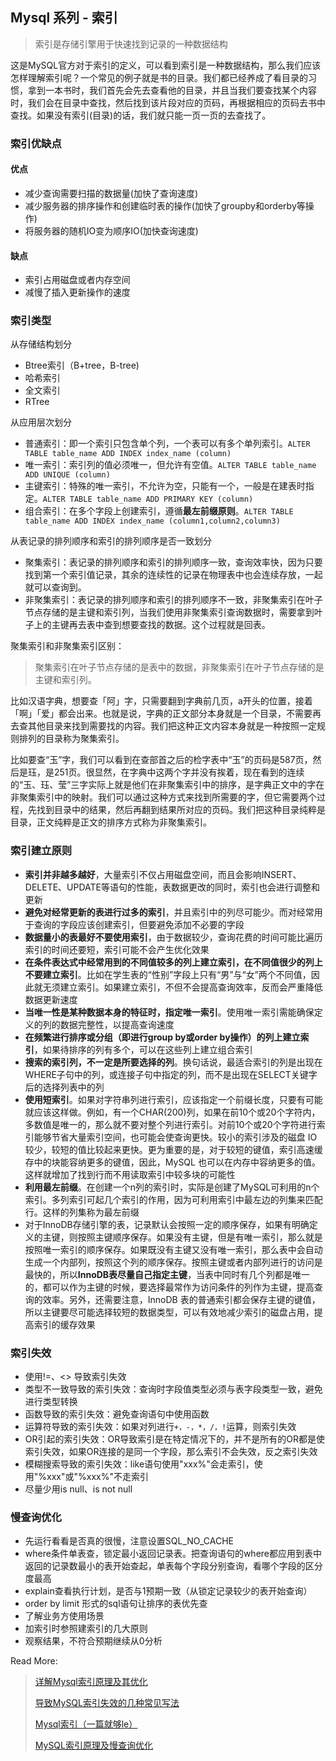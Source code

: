 ## Mysql 系列 - 索引

>  索引是存储引擎用于快速找到记录的一种数据结构

这是MySQL官方对于索引的定义，可以看到索引是一种数据结构，那么我们应该怎样理解索引呢？一个常见的例子就是书的目录。我们都已经养成了看目录的习惯，拿到一本书时，我们首先会先去查看他的目录，并且当我们要查找某个内容时，我们会在目录中查找，然后找到该片段对应的页码，再根据相应的页码去书中查找。如果没有索引(目录)的话，我们就只能一页一页的去查找了。

### 索引优缺点

#### 优点

- 减少查询需要扫描的数据量(加快了查询速度)
- 减少服务器的排序操作和创建临时表的操作(加快了groupby和orderby等操作)
- 将服务器的随机IO变为顺序IO(加快查询速度)

#### 缺点

- 索引占用磁盘或者内存空间
- 减慢了插入更新操作的速度

### 索引类型

从存储结构划分

- Btree索引（B+tree，B-tree)
- 哈希索引
- 全文索引 
- RTree

从应用层次划分

- 普通索引：即一个索引只包含单个列，一个表可以有多个单列索引。`ALTER TABLE table_name ADD INDEX index_name (column)`
- 唯一索引：索引列的值必须唯一，但允许有空值。`ALTER TABLE table_name ADD UNIQUE (column)`
- 主键索引：特殊的唯一索引，不允许为空，只能有一个，一般是在建表时指定。`ALTER TABLE table_name ADD PRIMARY KEY (column)`
- 组合索引：在多个字段上创建索引，遵循**最左前缀原则**。`ALTER TABLE table_name ADD INDEX index_name (column1,column2,column3)`

从表记录的排列顺序和索引的排列顺序是否一致划分

- 聚集索引：表记录的排列顺序和索引的排列顺序一致，查询效率快，因为只要找到第一个索引值记录，其余的连续性的记录在物理表中也会连续存放，一起就可以查询到。
- 非聚集索引：表记录的排列顺序和索引的排列顺序不一致，非聚集索引在叶子节点存储的是主键和索引列，当我们使用非聚集索引查询数据时，需要拿到叶子上的主键再去表中查到想要查找的数据。这个过程就是回表。

聚集索引和非聚集索引区别：

> 聚集索引在叶子节点存储的是表中的数据，非聚集索引在叶子节点存储的是主键和索引列。

比如汉语字典，想要查「阿」字，只需要翻到字典前几页，a开头的位置，接着「啊」「爱」都会出来。也就是说，字典的正文部分本身就是一个目录，不需要再去查其他目录来找到需要找的内容。我们把这种正文内容本身就是一种按照一定规则排列的目录称为聚集索引。

比如要查“玉”字，我们可以看到在查部首之后的检字表中“玉”的页码是587页，然后是珏，是251页。很显然，在字典中这两个字并没有挨着，现在看到的连续的“玉、珏、莹”三字实际上就是他们在非聚集索引中的排序，是字典正文中的字在非聚集索引中的映射。我们可以通过这种方式来找到所需要的字，但它需要两个过程，先找到目录中的结果，然后再翻到结果所对应的页码。我们把这种目录纯粹是目录，正文纯粹是正文的排序方式称为非聚集索引。

### 索引建立原则

- **索引并非越多越好**，大量索引不仅占用磁盘空间，而且会影响INSERT、DELETE、UPDATE等语句的性能，表数据更改的同时，索引也会进行调整和更新
- **避免对经常更新的表进行过多的索引**，并且索引中的列尽可能少。而对经常用于查询的字段应该创建索引，但要避免添加不必要的字段
- **数据量小的表最好不要使用索引**，由于数据较少，查询花费的时间可能比遍历索引的时间还要短，索引可能不会产生优化效果
- **在条件表达式中经常用到的不同值较多的列上建立索引，在不同值很少的列上不要建立索引**。比如在学生表的“性别”字段上只有“男”与“女”两个不同值，因此就无须建立索引。如果建立索引，不但不会提高查询效率，反而会严重降低数据更新速度
- **当唯一性是某种数据本身的特征时，指定唯一索引**。使用唯一索引需能确保定义的列的数据完整性，以提高查询速度
- **在频繁进行排序或分组（即进行group by或order by操作）的列上建立索引**，如果待排序的列有多个，可以在这些列上建立组合索引
- **搜索的索引列，不一定是所要选择的列**。换句话说，最适合索引的列是出现在WHERE子句中的列，或连接子句中指定的列，而不是出现在SELECT关键字后的选择列表中的列
- **使用短索引**。如果对字符串列进行索引，应该指定一个前缀长度，只要有可能就应该这样做。例如，有一个CHAR(200)列，如果在前10个或20个字符内，多数值是唯一的，那么就不要对整个列进行索引。对前10个或20个字符进行索引能够节省大量索引空间，也可能会使查询更快。较小的索引涉及的磁盘 IO 较少，较短的值比较起来更快。更为重要的是，对于较短的键值，索引高速缓存中的块能容纳更多的键值，因此，MySQL 也可以在内存中容纳更多的值。这样就增加了找到行而不用读取索引中较多块的可能性
- **利用最左前缀**。在创建一个n列的索引时，实际是创建了MySQL可利用的n个索引。多列索引可起几个索引的作用，因为可利用索引中最左边的列集来匹配行。这样的列集称为最左前缀
- 对于InnoDB存储引擎的表，记录默认会按照一定的顺序保存，如果有明确定义的主键，则按照主键顺序保存。如果没有主键，但是有唯一索引，那么就是按照唯一索引的顺序保存。如果既没有主键又没有唯一索引，那么表中会自动生成一个内部列，按照这个列的顺序保存。按照主键或者内部列进行的访问是最快的，所以**InnoDB表尽量自己指定主键**，当表中同时有几个列都是唯一的，都可以作为主键的时候，要选择最常作为访问条件的列作为主键，提高查询的效率。另外，还需要注意，InnoDB 表的普通索引都会保存主键的键值，所以主键要尽可能选择较短的数据类型，可以有效地减少索引的磁盘占用，提高索引的缓存效果

### 索引失效

- 使用!=、<> 导致索引失效
- 类型不一致导致的索引失效：查询时字段值类型必须与表字段类型一致，避免进行类型转换
- 函数导致的索引失效：避免查询语句中使用函数
- 运算符导致的索引失效：如果对列进行`+，-，*，/，!`运算，则索引失效
- OR引起的索引失效：OR导致索引是在特定情况下的，并不是所有的OR都是使索引失效，如果OR连接的是同一个字段，那么索引不会失效，反之索引失效
- 模糊搜索导致的索引失效：like语句使用"xxx%"会走索引，使用"%xxx"或"%xxx%"不走索引
- 尽量少用is null、is not null

### 慢查询优化

- 先运行看看是否真的很慢，注意设置SQL_NO_CACHE
- where条件单表查，锁定最小返回记录表。把查询语句的where都应用到表中返回的记录数最小的表开始查起，单表每个字段分别查询，看哪个字段的区分度最高
- explain查看执行计划，是否与1预期一致（从锁定记录较少的表开始查询）
- order by limit 形式的sql语句让排序的表优先查
- 了解业务方使用场景
- 加索引时参照建索引的几大原则
- 观察结果，不符合预期继续从0分析



Read More:

> [详解Mysql索引原理及其优化](https://juejin.cn/post/6844903909899632654#heading-2)
>
> [导致MySQL索引失效的几种常见写法](https://segmentfault.com/a/1190000023911554)
>
> [Mysql索引（一篇就够le）](https://www.cnblogs.com/zsql/p/13808417.html)
>
> [MySQL索引原理及慢查询优化](https://tech.meituan.com/2014/06/30/mysql-index.html)